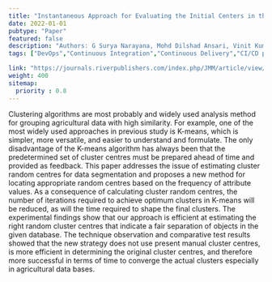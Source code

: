 ```yaml
---
title: "Instantaneous Approach for Evaluating the Initial Centers in the Agricultural Databases Using K-Means Clustering Algorithm"
date: 2022-01-01
pubtype: "Paper"
featured: false
description: "Authors: G Surya Narayana, Mohd Dilshad Ansari, Vinit Kumar Gunjan"
tags: ["DevOps","Continuous Integration","Continuous Delivery","CI/CD pipelines","agile","Culture"]

link: "https://journals.riverpublishers.com/index.php/JMM/article/view/7005"
weight: 400
sitemap:
  priority : 0.8
---
```

Clustering algorithms are most probably and widely used analysis method for grouping agricultural data with high similarity. For example, one of the most widely used approaches in previous study is K-means, which is simpler, more versatile, and easier to understand and formulate. The only disadvantage of the K-means algorithm has always been that the predetermined set of cluster centres must be prepared ahead of time and provided as feedback. This paper addresses the issue of estimating cluster random centres for data segmentation and proposes a new method for locating appropriate random centres based on the frequency of attribute values. As a consequence of calculating cluster random centres, the number of iterations required to achieve optimum clusters in K-means will be reduced, as will the time required to shape the final clusters. The experimental findings show that our approach is efficient at estimating the right random cluster centres that indicate a fair separation of objects in the given database. The technique observation and comparative test results showed that the new strategy does not use present manual cluster centres, is more efficient in determining the original cluster centres, and therefore more successful in terms of time to converge the actual clusters especially in agricultural data bases.